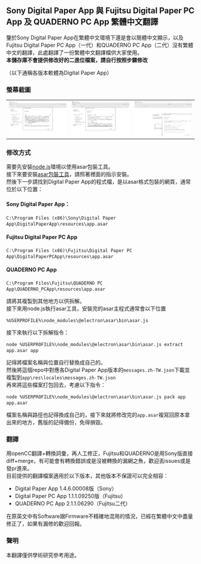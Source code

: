 ## Sony Digital Paper App 與 Fujitsu Digital Paper PC App 及 QUADERNO PC App 繁體中文翻譯
鑒於Sony Digital Paper App在繁體中文環境下還是會以簡體中文顯示，以及Fujitsu Digital Paper PC App（一代）和QUADERNO PC App（二代）沒有繁體中文的翻譯，此處翻譯了一份繁體中文翻譯檔供大家使用。  
__本儲存庫不會提供修改好的二進位檔案，請自行按照步驟修改__  

（以下通稱各版本軟體為Digital Paper App）  

### 螢幕截圖

<table>
  <tr>
    <td><img src="screenshots/sony.png" alt="Screenshot of Sony"></td>
    <td><img src="screenshots/fujitsu.png" alt="Screenshot of Fujitsu"></td>
    <td><img src="screenshots/quaderno.png" alt="Screenshot of Quaderno"></td>
  </tr>
</table>


### 修改方式

需要先安裝[node.js](https://nodejs.org/)環境以使用asar包裝工具。  
接下來要安裝[asar包裝工具](https://github.com/electron/asar#install)，請照著裡面的指示安裝。  
然後下一步請找到Digital Paper App的程式檔，是以asar格式包裝的網頁，通常位於以下位置： 

#### Sony Digital Paper App：

```
C:\Program Files (x86)\Sony\Digital Paper App\DigitalPaperApp\resources\app.asar
```

#### Fujitsu Digital Paper PC App

```
C:\Program Files (x86)\Fujitsu\Digital Paper PC App\DigitalPaperPCApp\resources\app.asar
```

#### QUADERNO PC App

```
C:\Program Files\Fujitsu\QUADERNO PC App\QUADERNO_PCApp\resources\app.asar
```

請將其複製到其他地方以供拆解。  
接下來用node.js執行asar工具，安裝完的asar主程式通常會以下位置
```
%USERPROFILE%\node_modules\@electron\asar\bin\asar.js
```  

接下來執行以下拆解指令：
```
node %USERPROFILE%\node_modules\@electron\asar\bin\asar.js extract app.asar app
```

記得將檔案名稱與位置自行替換成自己的。  
然後將這個repo中對應各Digital Paper App版本的`messages.zh-TW.json`下載並複製到`app\res\locales\messages.zh-TW.json`  
再來將這些檔案打包回去，考慮以下指令：
```
node %USERPROFILE%\node_modules\@electron\asar\bin\asar.js pack app app.asar
```
檔案名稱與路徑也記得換成自己的，接下來就將修改完的`app.asar`複寫回原本拿出來的地方，舊版的記得備份，免得損毀。

### 翻譯

用openCC翻譯+轉換詞彙，再人工修正，Fujitsu和QUADERNO是用Sony版直接diff+merge，有可能會有轉換錯誤或是沒被轉換的漏網之魚，歡迎丟issues或是發pr進來。  
目前提供的翻譯檔案適用於以下版本，其他版本不保證可以完全相容：
* Digital Paper App 1.4.6.00008版（Sony）
* Digital Paper PC App 1.1.1.09250版（Fujitsu）
* QUADERNO PC App 2.1.1.06290（Fujitsu二代）

在原英文中有Software跟Firmware不精確地混用的情況，已經在繁體中文中盡量修正了，如果有漏修的歡迎回報。

### 聲明

本翻譯僅供學術研究參考用途。